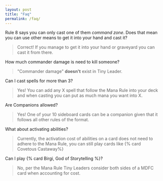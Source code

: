 ```yaml
---
layout: post
title: "Faq"
permalink: /faq/
---
```


Rule 8 says you can only cast one of them _command zone_. Does that mean you can use other means to get it into your hand and cast it?
> Correct! If you manage to get it into your hand or graveyard you can cast it from there.

How much commander damage is need to kill someone?
> "Commander damage" **doesn't** exist in Tiny Leader. 

Can I cast spells for more than 3?
> Yes! You can add any X spell that follow the Mana Rule into your deck and when casting you can put as much mana you want into X. 

Are Companions allowed?
> Yes! One of your 10 sideboard cards can be a companion given that it follows all other rules of the format.

What about activating abilities?
> Currently, the activation cost of abilities on a card does not need to adhere to the Mana Rule, you can still play cards like {% card Covetous Castaway%}

Can I play {% card Birgi, God of Storytelling %}?
> No, per the Mana Rule Tiny Leaders consider both sides of a MDFC card when accounting for cost.

